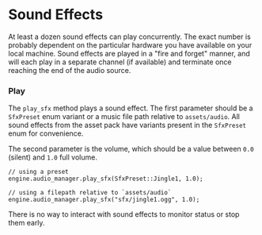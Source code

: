# Sound Effects

At least a dozen sound effects can play concurrently. The exact number is probably dependent on the particular hardware you have available on your local machine. Sound effects are played in a "fire and forget" manner, and will each play in a separate channel (if available) and terminate once reaching the end of the audio source.

### Play

The `play_sfx` method plays a sound effect. The first parameter should be a `SfxPreset` enum variant or a music file path relative to `assets/audio`. All sound effects from the asset pack have variants present in the `SfxPreset` enum for convenience.

The second parameter is the volume, which should be a value between `0.0` (silent) and `1.0` full volume.

```rust,ignored
// using a preset
engine.audio_manager.play_sfx(SfxPreset::Jingle1, 1.0);

// using a filepath relative to `assets/audio`
engine.audio_manager.play_sfx("sfx/jingle1.ogg", 1.0);
```

There is no way to interact with sound effects to monitor status or stop them early.
